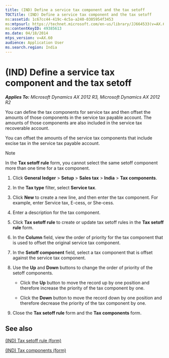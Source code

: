 ```yaml
---
title: (IND) Define a service tax component and the tax setoff
TOCTitle: (IND) Define a service tax component and the tax setoff
ms:assetid: 1c67cc44-419c-4c5a-a240-0305954f3453
ms:mtpsurl: https://technet.microsoft.com/en-us/library/JJ664533(v=AX.60)
ms:contentKeyID: 49385613
ms.date: 04/18/2014
mtps_version: v=AX.60
audience: Application User
ms.search.region: India
---
```


# (IND) Define a service tax component and the tax setoff 


_**Applies To:** Microsoft Dynamics AX 2012 R3, Microsoft Dynamics AX 2012 R2_

You can define the tax components for service tax and then offset the amounts of those components in the service tax payable account. The amounts of those components are also included in the service tax recoverable account.

You can offset the amounts of the service tax components that include excise tax in the service tax payable account.


> [!NOTE]
> <P>In the <STRONG>Tax setoff rule</STRONG> form, you cannot select the same setoff component more than one time for a tax component.</P>



1.  Click **General ledger** \> **Setup** \> **Sales tax** \> **India** \> **Tax components**.

2.  In the **Tax type** filter, select **Service tax**.

3.  Click **New** to create a new line, and then enter the tax component. For example, enter Service tax, E-cess, or She-cess.

4.  Enter a description for the tax component.

5.  Click **Tax setoff rule** to create or update tax setoff rules in the **Tax setoff rule** form.

6.  In the **Column** field, view the order of priority for the tax component that is used to offset the original service tax component.

7.  In the **Setoff component** field, select a tax component that is offset against the service tax component.

8.  Use the **Up** and **Down** buttons to change the order of priority of the setoff components.
    
      - Click the **Up** button to move the record up by one position and therefore increase the priority of the tax component by one.
    
      - Click the **Down** button to move the record down by one position and therefore decrease the priority of the tax component by one.

9.  Close the **Tax setoff rule** form and the **Tax components** form.

## See also

[(IND) Tax setoff rule (form)](https://technet.microsoft.com/en-us/library/jj677818\(v=ax.60\))

[(IND) Tax components (form)](https://technet.microsoft.com/en-us/library/jj664734\(v=ax.60\))

  


